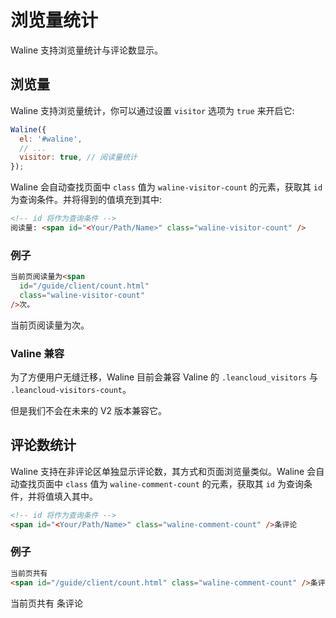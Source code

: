 # 浏览量统计

Waline 支持浏览量统计与评论数显示。

<!-- more -->

## 浏览量

Waline 支持浏览量统计，你可以通过设置 `visitor` 选项为 `true` 来开启它:

```js
Waline({
  el: '#waline',
  // ...
  visitor: true, // 阅读量统计
});
```

Waline 会自动查找页面中 `class` 值为 `waline-visitor-count` 的元素，获取其 `id` 为查询条件。并将得到的值填充到其中:

```html
<!-- id 将作为查询条件 -->
阅读量: <span id="<Your/Path/Name>" class="waline-visitor-count" />
```

### 例子

```html
当前页阅读量为<span
  id="/guide/client/count.html"
  class="waline-visitor-count"
/>次。
```

当前页阅读量为<span id="/guide/client/count.html" class="waline-visitor-count" />次。

### Valine 兼容

为了方便用户无缝迁移，Waline 目前会兼容 Valine 的 `.leancloud_visitors` 与 `.leancloud-visitors-count`。

但是我们不会在未来的 V2 版本兼容它。

## 评论数统计

Waline 支持在非评论区单独显示评论数，其方式和页面浏览量类似。Waline 会自动查找页面中 `class` 值为 `waline-comment-count` 的元素，获取其 `id` 为查询条件，并将值填入其中。

```html
<!-- id 将作为查询条件 -->
<span id="<Your/Path/Name>" class="waline-comment-count" />条评论
```

### 例子

```html
当前页共有
<span id="/guide/client/count.html" class="waline-comment-count" />条评论
```

当前页共有 <span id="/guide/client/count.html" class="waline-comment-count" />条评论
